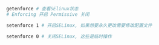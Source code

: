 ```bash
getenforce # 查看SElinux状态
# Enforcing 开启 Permissive 关闭
```

```bash
setenforce 1 # 开启SELinux, 如果想要永久更改需要修改配置文件
```

```bash
setenforce 0 # 关闭SELinux, 这些是临时操作
```

